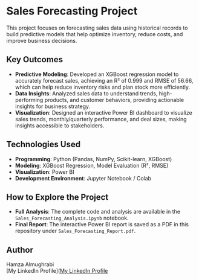 # Sales Forecasting Project
This project focuses on forecasting sales data using historical records to build predictive models that help optimize inventory, reduce costs, and improve business decisions.

## Key Outcomes
- **Predictive Modeling**: Developed an XGBoost regression model to accurately forecast sales, achieving an R² of 0.999 and RMSE of 56.66, which can help reduce inventory risks and plan stock more efficiently.
- **Data Insights**: Analyzed sales data to understand trends, high-performing products, and customer behaviors, providing actionable insights for business strategy.
- **Visualization**: Designed an interactive Power BI dashboard to visualize sales trends, monthly/quarterly performance, and deal sizes, making insights accessible to stakeholders.

## Technologies Used
- **Programming**: Python (Pandas, NumPy, Scikit-learn, XGBoost)
- **Modeling**: XGBoost Regression, Model Evaluation (R², RMSE)
- **Visualization**: Power BI
- **Development Environment**: Jupyter Notebook / Colab

## How to Explore the Project
- **Full Analysis**: The complete code and analysis are available in the `Sales_Forecasting_Analysis.ipynb` notebook.
- **Final Report**: The interactive Power BI report is saved as a PDF in this repository under `Sales_Forecasting_Report.pdf`.

## Author
Hamza Almughrabi  
[My LinkedIn Profile]([My LinkedIn Profile](https://www.linkedin.com/in/yourprofile/)

